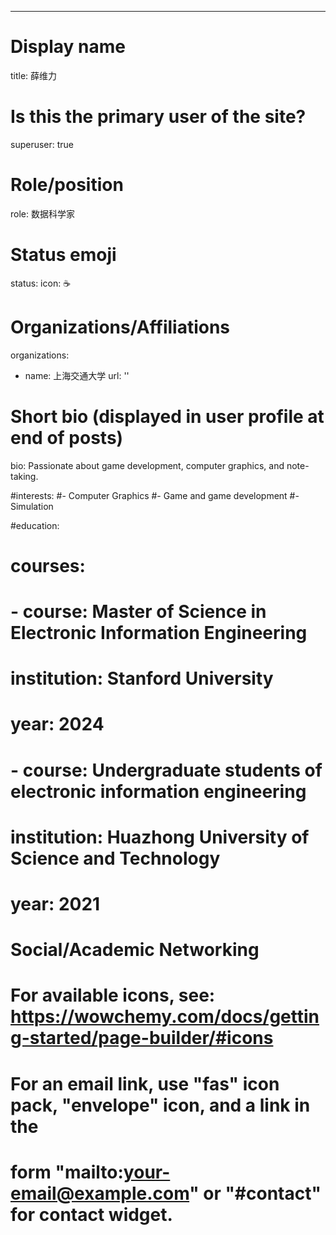 ---
# Display name
title: 薛维力

# Is this the primary user of the site?
superuser: true

# Role/position
role: 数据科学家

# Status emoji
status:
  icon: ☕️

# Organizations/Affiliations
organizations:
  - name: 上海交通大学
    url: ''

# Short bio (displayed in user profile at end of posts)
bio: Passionate about game development, computer graphics, and note-taking.

#interests:
#- Computer Graphics
#- Game and game development
#- Simulation

#education:
#  courses:
#  - course: Master of Science in Electronic Information Engineering
#    institution: Stanford University
#    year: 2024
#  - course: Undergraduate students of electronic information engineering
#    institution: Huazhong University of Science and Technology
#    year: 2021

# Social/Academic Networking
# For available icons, see: https://wowchemy.com/docs/getting-started/page-builder/#icons
#   For an email link, use "fas" icon pack, "envelope" icon, and a link in the
#   form "mailto:your-email@example.com" or "#contact" for contact widget.







